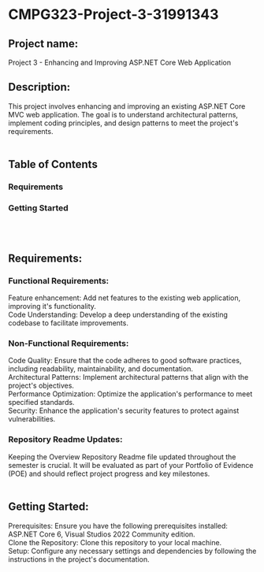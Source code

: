 # CMPG323-Project-3-31991343

## Project name:
Project 3 - Enhancing and Improving ASP.NET Core Web Application
<br>
## Description:
This project involves enhancing and improving an existing ASP.NET Core MVC web application. The goal is to understand architectural patterns, implement coding principles, and design patterns to meet the project's requirements.
<br>
<br>
## Table of Contents
### Requirements
### Getting Started
<br>
<br>

## Requirements:
### Functional Requirements:
Feature enhancement: Add net features to the existing web application, improving it's functionality.
<br>
Code Understanding: Develop a deep understanding of the existing codebase to facilitate improvements.


### Non-Functional Requirements:
Code Quality: Ensure that the code adheres to good software practices, including readability, maintainability, and documentation.
<br>
Architectural Patterns: Implement architectural patterns that align with the project's objectives.
<br>
Performance Optimization: Optimize the application's performance to meet specified standards.
<br>
Security: Enhance the application's security features to protect against vulnerabilities.
<br>
### Repository Readme Updates:
Keeping the Overview Repository Readme file updated throughout the semester is crucial. It will be evaluated as part of your Portfolio of Evidence (POE) and should reflect project progress and key milestones.
<br>
<br>
## Getting Started:
Prerequisites: Ensure you have the following prerequisites installed:
ASP.NET Core 6,
Visual Studios 2022 Community edition.
<br>
Clone the Repository: Clone this repository to your local machine.
<br>
Setup: Configure any necessary settings and dependencies by following the instructions in the project's documentation.
